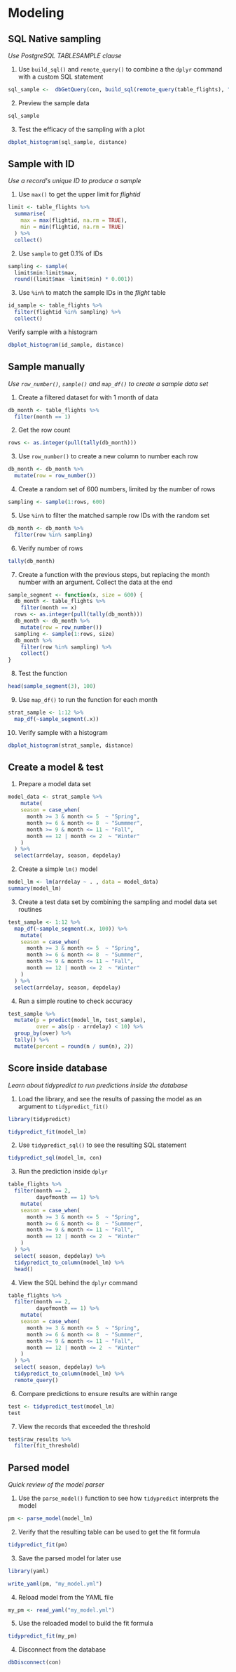 

# Modeling



## SQL Native sampling 
*Use PostgreSQL TABLESAMPLE clause*

1. Use `build_sql()` and `remote_query()` to combine a the `dplyr` command with a custom SQL statement

```r
sql_sample <-  dbGetQuery(con, build_sql(remote_query(table_flights), " TABLESAMPLE SYSTEM (0.1)"))
```

2. Preview the sample data

```r
sql_sample
```

3. Test the efficacy of the sampling with a plot

```r
dbplot_histogram(sql_sample, distance)
```

## Sample with ID
*Use a record's unique ID to produce a sample*

1. Use `max()` to get the upper limit for *flightid*

```r
limit <- table_flights %>%
  summarise(
    max = max(flightid, na.rm = TRUE),
    min = min(flightid, na.rm = TRUE)
  ) %>%
  collect()
```

2. Use `sample` to get 0.1% of IDs

```r
sampling <- sample(
  limit$min:limit$max, 
  round((limit$max -limit$min) * 0.001))
```

3. Use `%in%` to match the sample IDs in the *flight* table

```r
id_sample <- table_flights %>%
  filter(flightid %in% sampling) %>%
  collect()
```

 Verify sample with a histogram

```r
dbplot_histogram(id_sample, distance)
```


## Sample manually
*Use `row_number()`, `sample()` and `map_df()` to create a sample data set*

1. Create a filtered dataset for with 1 month of data

```r
db_month <- table_flights %>%
  filter(month == 1)
```

2. Get the row count

```r
rows <- as.integer(pull(tally(db_month)))
```

3. Use `row_number()` to create a new column to number each row

```r
db_month <- db_month %>%
  mutate(row = row_number()) 
```

4. Create a random set of 600 numbers, limited by the number of rows

```r
sampling <- sample(1:rows, 600)
```

5. Use `%in%` to filter the matched sample row IDs with the random set

```r
db_month <- db_month %>%
  filter(row %in% sampling)
```

6. Verify number of rows

```r
tally(db_month)
```

7. Create a function with the previous steps, but replacing the month number with an argument.  Collect the data at the end

```r
sample_segment <- function(x, size = 600) {
  db_month <- table_flights %>%
    filter(month == x)
  rows <- as.integer(pull(tally(db_month)))
  db_month <- db_month %>%
    mutate(row = row_number())
  sampling <- sample(1:rows, size)
  db_month %>%
    filter(row %in% sampling) %>%
    collect()
}
```

8. Test the function

```r
head(sample_segment(3), 100)
```

9. Use `map_df()` to run the function for each month

```r
strat_sample <- 1:12 %>%
  map_df(~sample_segment(.x))
```

10. Verify sample with a histogram

```r
dbplot_histogram(strat_sample, distance)
```

## Create a model & test

1. Prepare a model data set

```r
model_data <- strat_sample %>%
    mutate(
    season = case_when(
      month >= 3 & month <= 5  ~ "Spring",
      month >= 6 & month <= 8  ~ "Summmer",
      month >= 9 & month <= 11 ~ "Fall",
      month == 12 | month <= 2  ~ "Winter"
    )
  ) %>%
  select(arrdelay, season, depdelay) 
```

2. Create a simple `lm()` model

```r
model_lm <- lm(arrdelay ~ . , data = model_data)
summary(model_lm)
```

3. Create a test data set by combining the sampling and model data set routines

```r
test_sample <- 1:12 %>%
  map_df(~sample_segment(.x, 100)) %>%
    mutate(
    season = case_when(
      month >= 3 & month <= 5  ~ "Spring",
      month >= 6 & month <= 8  ~ "Summmer",
      month >= 9 & month <= 11 ~ "Fall",
      month == 12 | month <= 2  ~ "Winter"
    )
  ) %>%
  select(arrdelay, season, depdelay) 
```

4. Run a simple routine to check accuracy 

```r
test_sample %>%
  mutate(p = predict(model_lm, test_sample),
         over = abs(p - arrdelay) < 10) %>%
  group_by(over) %>% 
  tally() %>%
  mutate(percent = round(n / sum(n), 2))
```

## Score inside database
*Learn about tidypredict to run predictions inside the database*

1. Load the library, and see the results of passing the model as an argument to `tidypredict_fit()` 

```r
library(tidypredict)

tidypredict_fit(model_lm)
```

2. Use `tidypredict_sql()` to see the resulting SQL statement

```r
tidypredict_sql(model_lm, con)
```

3. Run the prediction inside `dplyr`

```r
table_flights %>%
  filter(month == 2,
         dayofmonth == 1) %>%
    mutate(
    season = case_when(
      month >= 3 & month <= 5  ~ "Spring",
      month >= 6 & month <= 8  ~ "Summmer",
      month >= 9 & month <= 11 ~ "Fall",
      month == 12 | month <= 2  ~ "Winter"
    )
  ) %>%
  select( season, depdelay) %>%
  tidypredict_to_column(model_lm) %>%
  head()
```

4. View the SQL behind the `dplyr` command

```r
table_flights %>%
  filter(month == 2,
         dayofmonth == 1) %>%
    mutate(
    season = case_when(
      month >= 3 & month <= 5  ~ "Spring",
      month >= 6 & month <= 8  ~ "Summmer",
      month >= 9 & month <= 11 ~ "Fall",
      month == 12 | month <= 2  ~ "Winter"
    )
  ) %>%
  select( season, depdelay) %>%
  tidypredict_to_column(model_lm) %>%
  remote_query()
```

6. Compare predictions to ensure results are within range

```r
test <- tidypredict_test(model_lm)
test
```

7. View the records that exceeded the threshold

```r
test$raw_results %>%
  filter(fit_threshold)
```

## Parsed model
*Quick review of the model parser*

1. Use the `parse_model()` function to see how `tidypredict` interprets the model

```r
pm <- parse_model(model_lm)
```

2. Verify that the resulting table can be used to get the fit formula

```r
tidypredict_fit(pm)
```

3. Save the parsed model for later use

```r
library(yaml)

write_yaml(pm, "my_model.yml")
```

4. Reload model from the YAML file


```r
my_pm <- read_yaml("my_model.yml")
```

5. Use the reloaded model to build the fit formula


```r
tidypredict_fit(my_pm)
```

4. Disconnect from the database


```r
dbDisconnect(con)
```


